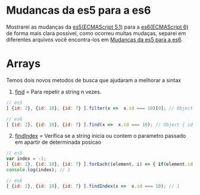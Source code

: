 
# Mudancas da es5 para a es6

Mostrarei as mudanças da [es5(ECMAScript 5.1)](http://www.ecma-international.org/ecma-262/5.1/) para a [es6(ECMAScript 6)](http://www.ecma-international.org/ecma-262/6.0/) de forma mais clara possivel, como ocorreu muitas mudaças, separei em diferentes arquivos você encontra-los em [Mudancas da es5 para a es6](https://github.com/codermarcos/javascript-weekly/tree/master/mudancas-da-es5-para-a-es6/).

Arrays
=
Temos dois novos metodos de busca que ajudaram a melhorar a sintax
1. [find](http://www.ecma-international.org/ecma-262/6.0/#sec-array.prototype.find) = Para repetir a string n vezes.
```javascript
// es5
[ {id: 2}, {id: 10}, {id: 7} ].filter(x =>  x.id === 10)[0]; // Object { id: 10 }

// es6
[ {id: 2}, {id: 10}, {id: 7} ].find(x =>  x.id === 10); // Object { id: 10 }
```

2. [findIndex](http://www.ecma-international.org/ecma-262/6.0/#sec-array.prototype.findindex) = Verifica se a string inicia ou contem o parametro passado em apartir de determinada posicao
```javascript
// es5
var index = -1;
[ {id: 2}, {id: 10}, {id: 7} ].forEach((element, i) => { if(element.id === 10) index = i; });
console.log(index); // 1

// es6
[ {id: 2}, {id: 10}, {id: 7} ].findIndex(x =>  x.id === 10); // 1
```